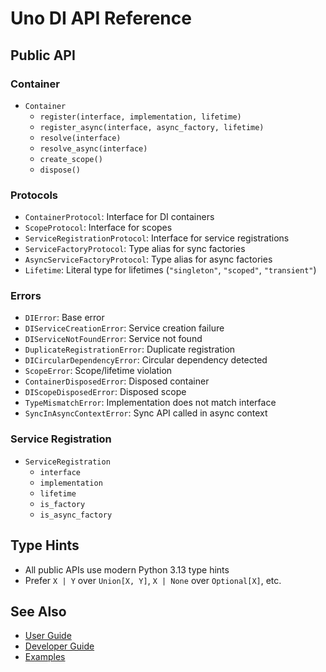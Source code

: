 # Uno DI API Reference

## Public API

### Container

- `Container`
  - `register(interface, implementation, lifetime)`
  - `register_async(interface, async_factory, lifetime)`
  - `resolve(interface)`
  - `resolve_async(interface)`
  - `create_scope()`
  - `dispose()`

### Protocols

- `ContainerProtocol`: Interface for DI containers
- `ScopeProtocol`: Interface for scopes
- `ServiceRegistrationProtocol`: Interface for service registrations
- `ServiceFactoryProtocol`: Type alias for sync factories
- `AsyncServiceFactoryProtocol`: Type alias for async factories
- `Lifetime`: Literal type for lifetimes (`"singleton"`, `"scoped"`, `"transient"`)

### Errors

- `DIError`: Base error
- `DIServiceCreationError`: Service creation failure
- `DIServiceNotFoundError`: Service not found
- `DuplicateRegistrationError`: Duplicate registration
- `DICircularDependencyError`: Circular dependency detected
- `ScopeError`: Scope/lifetime violation
- `ContainerDisposedError`: Disposed container
- `DIScopeDisposedError`: Disposed scope
- `TypeMismatchError`: Implementation does not match interface
- `SyncInAsyncContextError`: Sync API called in async context

### Service Registration

- `ServiceRegistration`
  - `interface`
  - `implementation`
  - `lifetime`
  - `is_factory`
  - `is_async_factory`

## Type Hints

- All public APIs use modern Python 3.13 type hints
- Prefer `X | Y` over `Union[X, Y]`, `X | None` over `Optional[X]`, etc.

## See Also

- [User Guide](user_guide.md)
- [Developer Guide](developer_guide.md)
- [Examples](examples/)
